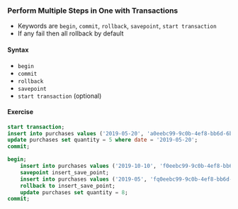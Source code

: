 ### Perform Multiple Steps in One with Transactions

- Keywords are `begin`, `commit`, `rollback`, `savepoint`, `start transaction`
- If any fail then all rollback by default

#### Syntax

- `begin`
- `commit`
- `rollback`
- `savepoint`
- `start transaction` (optional)

#### Exercise

```sql
start transaction;
insert into purchases values ('2019-05-20', 'a0eebc99-9c0b-4ef8-bb6d-6bb9bd380a11', uuid_generate_v4(), 1);
update purchases set quantity = 5 where date = '2019-05-20';
commit;
```

```sql
begin;
    insert into purchases values ('2019-10-10', 'f0eebc99-9c0b-4ef8-bb6d-6bb9bd380a11', uuid_generate_v4(), 1);
    savepoint insert_save_point;
    insert into purchases values ('2019-05', 'fq0eebc99-9c0b-4ef8-bb6d-6bb9bd380a11', uuid_generate_v4(), 1);
    rollback to insert_save_point;
    update purchases set quantity = 8;
commit;
```
